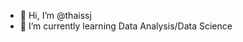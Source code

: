 - 👋 Hi, I’m @thaissj
- 🌱 I’m currently learning Data Analysis/Data Science

<!---
thaissj/thaissj is a ✨ special ✨ repository because its `README.md` (this file) appears on your GitHub profile.
You can click the Preview link to take a look at your changes.
--->
